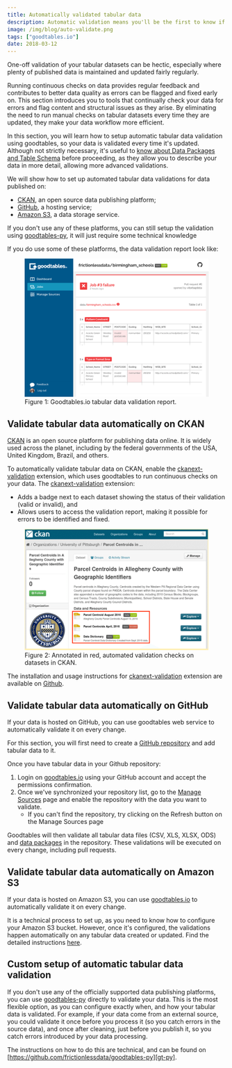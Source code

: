 ```yaml
---
title: Automatically validated tabular data
description: Automatic validation means you'll be the first to know if a change in your data causes a problem. Learn how to incorporate automatic validation into your workflow.
image: /img/blog/auto-validate.png
tags: ["goodtables.io"]
date: 2018-03-12
---
```



One-off validation of your tabular datasets can be hectic, especially where plenty of published data is maintained and updated fairly regularly.

Running continuous checks on data provides regular feedback and contributes to better data quality as errors can be flagged and fixed early on. This section introduces you to tools that continually check your data for errors and flag content and structural issues as they arise. By eliminating the need to run manual checks on tabular datasets every time they are updated, they make your data workflow more efficient.

In this section, you will learn how to setup automatic tabular data validation using goodtables, so your data is validated every time it's updated. Although not strictly necessary, it's useful to [know about Data Packages and Table Schema](/field-guide/well-packaged-datasets) before proceeding, as they allow you to describe your data in more detail, allowing more advanced validations.

We will show how to set up automated tabular data validations for data published on:

* [CKAN][ckan], an open source data publishing platform;
* [GitHub](https://github.com/), a hosting service;
* [Amazon S3](https://aws.amazon.com/s3/), a data storage service.

If you don't use any of these platforms, you can still setup the validation using [goodtables-py][gt-py], it will just require some technical knowledge

If you do use some of these platforms, the data validation report look like:

<figure>
  <a href="https://goodtables.io/github/vitorbaptista/birmingham_schools/jobs/3" rel="external">
    <img src="goodtablesio-screenshot.png" alt="Figure 1: Goodtables.io tabular data validation report">
  </a>
  <figcaption>
    Figure 1: Goodtables.io tabular data validation report.
  </figcaption>
</figure>


## Validate tabular data automatically on CKAN

[CKAN](https://ckan.org/) is an open source platform for publishing data online. It is widely used across the planet, including by the federal governments of the USA, United Kingdom, Brazil, and others.

To automatically validate tabular data on CKAN, enable the [ckanext-validation](https://github.com/frictionlessdata/ckanext-validation) extension, which uses goodtables to run continuous checks on your data. The [ckanext-validation](https://github.com/frictionlessdata/ckanext-validation) extension:

* Adds a badge next to each dataset showing the status of their validation (valid or invalid), and
* Allows users to access the validation report, making it possible for errors to be identified and fixed.

<figure>
  <img src="ckan-validation.png" alt="Figure 2: Annotated in red, automated validation checks on datasets in CKAN">
  <figcaption>
    Figure 2: Annotated in red, automated validation checks on datasets in CKAN.
  </figcaption>
</figure>

The installation and usage instructions for [ckanext-validation](https://github.com/frictionlessdata/ckanext-validation) extension are available on [Github](https://github.com/frictionlessdata/ckanext-validation).


## Validate tabular data automatically on GitHub

If your data is hosted on GitHub, you can use goodtables web service to automatically validate it on every change.

For this section, you will first need to create a [GitHub repository](https://help.github.com/articles/create-a-repo/) and add tabular data to it.

Once you have tabular data in your Github repository:

1. Login on [goodtables.io](https://goodtables.io/) using your GitHub account and accept the permissions confirmation.
1. Once we've synchronized your repository list, go to the [Manage Sources](https://goodtables.io/settings) page and enable the repository with the data you want to validate.
    * If you can't find the repository, try clicking on the Refresh button on the Manage Sources page

Goodtables will then validate all tabular data files (CSV, XLS, XLSX, ODS) and [data packages](/data-packages/) in the repository. These validations will be executed on every change, including pull requests.


## Validate tabular data automatically on Amazon S3

If your data is hosted on Amazon S3, you can use [goodtables.io][gtio] to automatically validate it on every change.

It is a technical process to set up, as you need to know how to configure your Amazon S3 bucket. However, once it's configured, the validations happen automatically on any tabular data created or updated. Find the detailed instructions [here][gtio:s3].


## Custom setup of automatic tabular data validation

If you don't use any of the officially supported data publishing platforms, you can use [goodtables-py][gt-py] directly to validate your data. This is the most flexible option, as you can configure exactly when, and how your tabular data is validated. For example, if your data come from an external source, you could validate it once before you process it (so you catch errors in the source data), and once after cleaning, just before you publish it, so you catch errors introduced by your data processing.

The instructions on how to do this are technical, and can be found on [https://github.com/frictionlessdata/goodtables-py][gt-py].

[gtio]: https://goodtables.io/ "Goodtables.io"
[gtio:s3]: https://docs.goodtables.io/getting_started/s3.html "Goodtables.io Amazon S3 instructions"
[github]: https://github.com/ "GitHub"
[s3]: https://aws.amazon.com/s3/ "Amazon S3"
[s3-region-bug]: https://github.com/frictionlessdata/goodtables.io/issues/136 "Can't add S3 bucket with other region that Oregon (us-west-2)"
[howto-s3bucket]: https://docs.aws.amazon.com/AmazonS3/latest/user-guide/create-bucket.html "How do I create an S3 Bucket?"
[howto-s3upload]: https://docs.aws.amazon.com/AmazonS3/latest/user-guide/upload-objects.html "How do I upload files and folders to an S3 Bucket?"
[howto-iamuser]: http://docs.aws.amazon.com/IAM/latest/UserGuide/id_users_create.html?icmpid=docs_iam_console "Create an IAM User in your AWS account"
[bucket-overview]: https://s3.console.aws.amazon.com/s3/buckets/ "Amazon S3 Bucket list"
[gh-new-repo]: https://help.github.com/articles/create-a-repo/ "GitHub: Create new repository tutorial"
[gtio-managesources]: https://goodtables.io/settings "Goodtables.io: Manage sources"
[datapackage]: /data-packages/ "Data Package"
[gtio-dataschema]: writing_data_schema.html "Writing a data schema"
[gtio-configuring]: configuring.html "Configuring goodtables.io"
[gt-py]: https://github.com/frictionlessdata/goodtables-py
[ckan]: https://ckan.org
